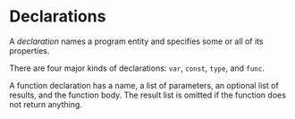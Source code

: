 # Declarations

A *declaration* names a program entity and specifies some or all of its properties.

There are four major kinds of declarations: `var`, `const`, `type`, and `func`.

A function declaration has a name, a list of parameters, an optional list of results, and the function body. The result list is omitted if the function does not return anything.

